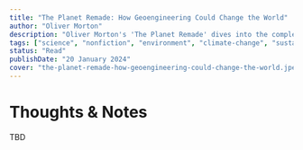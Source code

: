 ```yaml
---
title: "The Planet Remade: How Geoengineering Could Change the World"
author: "Oliver Morton"
description: "Oliver Morton's 'The Planet Remade' dives into the complex world of geoengineering, exploring its potential as a tool to combat climate change but also highlighting its inherent risks and uncertainties."
tags: ["science", "nonfiction", "environment", "climate-change", "sustainability"]
status: "Read"
publishDate: "20 January 2024"
cover: "the-planet-remade-how-geoengineering-could-change-the-world.jpeg"
---
```


# Thoughts & Notes

TBD
